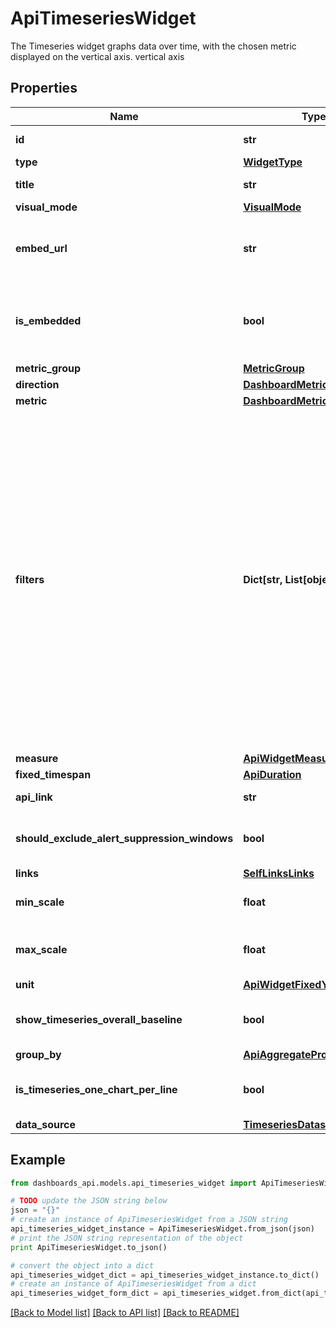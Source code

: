 # ApiTimeseriesWidget

The Timeseries widget graphs data over time, with the chosen metric displayed on the vertical axis. vertical axis

## Properties
Name | Type | Description | Notes
------------ | ------------- | ------------- | -------------
**id** | **str** | Identifier of the widget. | [optional] 
**type** | [**WidgetType**](WidgetType.md) |  | [optional] 
**title** | **str** | Title of the widget | [optional] 
**visual_mode** | [**VisualMode**](VisualMode.md) |  | [optional] 
**embed_url** | **str** | When &#x60;isEmbedded&#x60; is set to &#x60;true&#x60;, an &#x60;embedUrl&#x60; is provided. | [optional] [readonly] 
**is_embedded** | **bool** | Set to &#x60;true&#x60; if widget is marked as embedded; otherwise, set to &#x60;false&#x60;. | [optional] 
**metric_group** | [**MetricGroup**](MetricGroup.md) |  | [optional] 
**direction** | [**DashboardMetricDirection**](DashboardMetricDirection.md) |  | [optional] 
**metric** | [**DashboardMetric**](DashboardMetric.md) |  | [optional] 
**filters** | **Dict[str, List[object]]** | (Optional) Specifies the filters applied to the widget. When present, the &#x60;filters&#x60; property displays. Each filter object has two properties: &#x60;filterProperty&#x60; and &#x60;filterValue&#x60;. The &#x60;filterProperty&#x60; can be values like Agents, Agent Groups, Tests, Monitors, etc. The &#x60;filterValue&#x60; represents theIdentifierof the selected property. | [optional] 
**measure** | [**ApiWidgetMeasure**](ApiWidgetMeasure.md) |  | [optional] 
**fixed_timespan** | [**ApiDuration**](ApiDuration.md) |  | [optional] 
**api_link** | **str** |  | [optional] [readonly] 
**should_exclude_alert_suppression_windows** | **bool** | Excludes alert suppression window data if set to &#x60;true&#x60;. | [optional] 
**links** | [**SelfLinksLinks**](SelfLinksLinks.md) |  | [optional] 
**min_scale** | **float** | Mininum scale configured in the widget. | [optional] 
**max_scale** | **float** | Maximum scale configured in the widget. | [optional] 
**unit** | [**ApiWidgetFixedYScalePrefix**](ApiWidgetFixedYScalePrefix.md) |  | [optional] 
**show_timeseries_overall_baseline** | **bool** | Displays the overall baseline if set to &#x60;true&#x60;. | [optional] 
**group_by** | [**ApiAggregateProperty**](ApiAggregateProperty.md) |  | [optional] 
**is_timeseries_one_chart_per_line** | **bool** | Displays a separate chart for each line if set to &#x60;true&#x60;. | [optional] 
**data_source** | [**TimeseriesDatasource**](TimeseriesDatasource.md) |  | [optional] 

## Example

```python
from dashboards_api.models.api_timeseries_widget import ApiTimeseriesWidget

# TODO update the JSON string below
json = "{}"
# create an instance of ApiTimeseriesWidget from a JSON string
api_timeseries_widget_instance = ApiTimeseriesWidget.from_json(json)
# print the JSON string representation of the object
print ApiTimeseriesWidget.to_json()

# convert the object into a dict
api_timeseries_widget_dict = api_timeseries_widget_instance.to_dict()
# create an instance of ApiTimeseriesWidget from a dict
api_timeseries_widget_form_dict = api_timeseries_widget.from_dict(api_timeseries_widget_dict)
```
[[Back to Model list]](../README.md#documentation-for-models) [[Back to API list]](../README.md#documentation-for-api-endpoints) [[Back to README]](../README.md)



